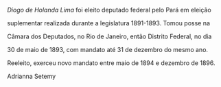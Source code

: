 

*Diogo de Holanda Lima* foi eleito deputado federal pelo Pará em eleição

suplementar realizada durante a legislatura 1891-1893. Tomou posse na

Câmara dos Deputados, no Rio de Janeiro, então Distrito Federal, no dia

30 de maio de 1893, com mandato até 31 de dezembro do mesmo ano.

Reeleito, exerceu novo mandato entre maio de 1894 e dezembro de 1896.



Adrianna Setemy



